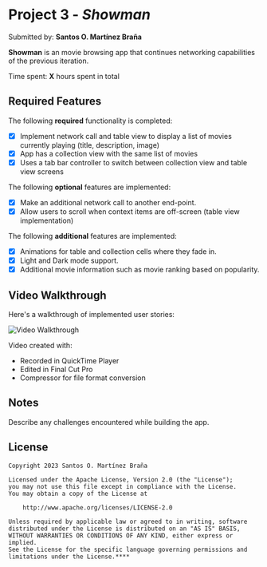 # Project 3 - *Showman*

Submitted by: **Santos O. Martínez Braña**

**Showman** is an movie browsing app that continues networking capabilities of the previous iteration.

Time spent: **X** hours spent in total

## Required Features

The following **required** functionality is completed:

- [X] Implement network call and table view to display a list of movies currently playing (title, description, image)
- [X] App has a collection view with the same list of movies
- [X] Uses a tab bar controller to switch between collection view and table view screens
 
The following **optional** features are implemented:

- [X] Make an additional network call to another end-point.	
- [X] Allow users to scroll when context items are off-screen (table view implementation)

The following **additional** features are implemented:

- [X] Animations for table and collection cells where they fade in.
- [X] Light and Dark mode support.
- [X] Additional movie information such as movie ranking based on popularity.

## Video Walkthrough

Here's a walkthrough of implemented user stories:

<img src='http://i.imgur.com/link/to/your/gif/file.gif' title='Video Walkthrough' width='' alt='Video Walkthrough' />

<!-- Replace this with whatever GIF tool you used! -->
<!-- Note: Used MP4 video format instead of GIF as the file size was way smaller at a higher quality.-->
Video created with:
- Recorded in QuickTime Player
- Edited in Final Cut Pro
- Compressor for file format conversion
<!-- Recommended tools:
[Kap](https://getkap.co/) for macOS
[ScreenToGif](https://www.screentogif.com/) for Windows
[peek](https://github.com/phw/peek) for Linux. -->

## Notes

Describe any challenges encountered while building the app.

## License

    Copyright 2023 Santos O. Martínez Braña

    Licensed under the Apache License, Version 2.0 (the "License");
    you may not use this file except in compliance with the License.
    You may obtain a copy of the License at

        http://www.apache.org/licenses/LICENSE-2.0

    Unless required by applicable law or agreed to in writing, software
    distributed under the License is distributed on an "AS IS" BASIS,
    WITHOUT WARRANTIES OR CONDITIONS OF ANY KIND, either express or implied.
    See the License for the specific language governing permissions and
    limitations under the License.****